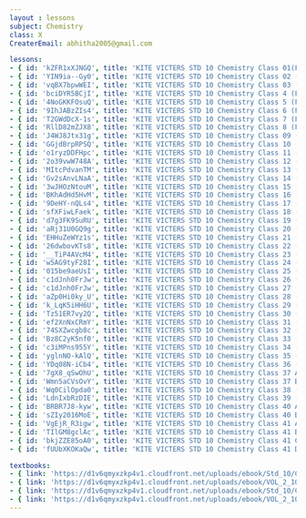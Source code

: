 ```yaml
--- 
layout : lessons 
subject: Chemistry
class: X
CreaterEmail: abhitha2005@gmail.com

lessons: 
- { id: 'kZFR1xXJNGQ', title: 'KITE VICTERS STD 10 Chemistry Class 01(First Bell-ഫസ്റ്റ് ബെല്‍)' }
- { id: 'YIN9ia--Gy0', title: 'KITE VICTERS STD 10 Chemistry Class 02 (First Bell-ഫസ്റ്റ് ബെല്‍)' }
- { id: 'vqBX7bpwWEI', title: 'KITE VICTERS STD 10 Chemistry Class 03 (First Bell-ഫസ്റ്റ് ബെല്‍)' }
- { id: 'bciDYR5BCjI', title: 'KITE VICTERS STD 10 Chemistry Class 4 (First Bell-ഫസ്റ്റ് ബെല്‍)' }
- { id: '4NoGKKFOsuQ', title: 'KITE VICTERS STD 10 Chemistry Class 5 (First Bell-ഫസ്റ്റ് ബെല്‍)' }
- { id: '9IhJABzZIs4', title: 'KITE VICTERS STD 10 Chemistry Class 6 (First Bell-ഫസ്റ്റ് ബെല്‍)' }
- { id: 'T2GWdDcX-1s', title: 'KITE VICTERS STD 10 Chemistry Class 7 (First Bell-ഫസ്റ്റ് ബെല്‍)' }
- { id: 'RllD82mZJX8', title: 'KITE VICTERS STD 10 Chemistry Class 8 (First Bell-ഫസ്റ്റ് ബെല്‍)' }
- { id: 'J4WJ8Jtx31g', title: 'KITE VICTERS STD 10 Chemistry Class 09 (First Bell-ഫസ്റ്റ് ബെല്‍)' }
- { id: 'GGjdBrpRPSQ', title: 'KITE VICTERS STD 10 Chemistry Class 10 (First Bell-ഫസ്റ്റ് ബെല്‍)' }
- { id: 'o1ryzDDFHpc', title: 'KITE VICTERS STD 10 Chemistry Class 11 (First Bell-ഫസ്റ്റ് ബെല്‍)' }
- { id: '2o39vwW748A', title: 'KITE VICTERS STD 10 Chemistry Class 12 (First Bell-ഫസ്റ്റ് ബെല്‍)' }
- { id: 'MItcPdvanTM', title: 'KITE VICTERS STD 10 Chemistry Class 13 (First Bell-ഫസ്റ്റ് ബെല്‍)' }
- { id: 'Gv2sAnvLNaA', title: 'KITE VICTERS STD 10 Chemistry Class 14 (First Bell-ഫസ്റ്റ് ബെല്‍)' }
- { id: '3wJHOzNtouM', title: 'KITE VICTERS STD 10 Chemistry Class 15 (First Bell-ഫസ്റ്റ് ബെല്‍)' }
- { id: 'BKhAdHd5HvM', title: 'KITE VICTERS STD 10 Chemistry Class 16 (First Bell-ഫസ്റ്റ് ബെല്‍)' }
- { id: '9DeHY-nQLs4', title: 'KITE VICTERS STD 10 Chemistry Class 17 (First Bell-ഫസ്റ്റ് ബെല്‍)' }
- { id: 'sfXFiwLFaek', title: 'KITE VICTERS STD 10 Chemistry Class 18 (First Bell-ഫസ്റ്റ് ബെല്‍)' }
- { id: 'd7g3FK9SuRU', title: 'KITE VICTERS STD 10 Chemistry Class 19 (First Bell-ഫസ്റ്റ് ബെല്‍)' }
- { id: 'aRj31U0GQ9g', title: 'KITE VICTERS STD 10 Chemistry Class 20 (First Bell-ഫസ്റ്റ് ബെല്‍)' }
- { id: 'EHHuZeWYz1s', title: 'KITE VICTERS STD 10 Chemistry Class 21 (First Bell-ഫസ്റ്റ് ബെല്‍)' }
- { id: '26dwbovKTs8', title: 'KITE VICTERS STD 10 Chemistry Class 22 (First Bell-ഫസ്റ്റ് ബെല്‍)' }
- { id: '__TiP4AVcM4', title: 'KITE VICTERS STD 10 Chemistry Class 23 (First Bell-ഫസ്റ്റ് ബെല്‍)' }
- { id: 'w5AG9tyF28I', title: 'KITE VICTERS STD 10 Chemistry Class 24 (First Bell-ഫസ്റ്റ് ബെല്‍)' }
- { id: '015be9aeUsI', title: 'KITE VICTERS STD 10 Chemistry Class 25 (First Bell-ഫസ്റ്റ് ബെല്‍)' }
- { id: 'c1dJnh0FrJw', title: 'KITE VICTERS STD 10 Chemistry Class 26 (First Bell-ഫസ്റ്റ് ബെല്‍)' }
- { id: 'c1dJnh0FrJw', title: 'KITE VICTERS STD 10 Chemistry Class 27 (First Bell-ഫസ്റ്റ് ബെല്‍)' }
- { id: 'aZp0Hi0ky_U', title: 'KITE VICTERS STD 10 Chemistry Class 28 (First Bell-ഫസ്റ്റ് ബെല്‍)' }
- { id: 'k_LqK5iHH6U', title: 'KITE VICTERS STD 10 Chemistry Class 29 (First Bell-ഫസ്റ്റ് ബെല്‍)' }
- { id: 'Tz51ER7vy2Q', title: 'KITE VICTERS STD 10 Chemistry Class 30 (First Bell-ഫസ്റ്റ് ബെല്‍)' }
- { id: 'ef2XnNxCRmY', title: 'KITE VICTERS STD 10 Chemistry Class 31 (First Bell-ഫസ്റ്റ് ബെല്‍)' }
- { id: '74SXZwcgb8c', title: 'KITE VICTERS STD 10 Chemistry Class 32 (First Bell-ഫസ്റ്റ് ബെല്‍)' }
- { id: 'Bz8C2yK5nf0', title: 'KITE VICTERS STD 10 Chemistry Class 33 (First Bell-ഫസ്റ്റ് ബെല്‍)' }
- { id: 'c3iMPns955Y', title: 'KITE VICTERS STD 10 Chemistry Class 34 (First Bell-ഫസ്റ്റ് ബെല്‍)' }
- { id: 'yglnNO-kAlQ', title: 'KITE VICTERS STD 10 Chemistry Class 35 (First Bell-ഫസ്റ്റ് ബെല്‍)' }
- { id: 'YDq08N-iCb4', title: 'KITE VICTERS STD 10 Chemistry Class 36 (First Bell-ഫസ്റ്റ് ബെല്‍)' }
- { id: '7gX8_qSwOhU', title: 'KITE VICTERS STD 10 Chemistry Class 37 A (First Bell-ഫസ്റ്റ് ബെല്‍)' }
- { id: 'Wmn5aCVsOvY', title: 'KITE VICTERS STD 10 Chemistry Class 37 B (First Bell-ഫസ്റ്റ് ബെല്‍)' }
- { id: 'Wq0CilOpda0', title: 'KITE VICTERS STD 10 Chemistry Class 38 (First Bell-ഫസ്റ്റ് ബെല്‍)' }
- { id: 'LdnIxbRzDIE', title: 'KITE VICTERS STD 10 Chemistry Class 39 (First Bell-ഫസ്റ്റ് ബെല്‍)' }
- { id: 'BRBR7J8-kyw', title: 'KITE VICTERS STD 10 Chemistry Class 40 A (First Bell-ഫസ്റ്റ് ബെല്‍)' }
- { id: 'sZIy2016MoE', title: 'KITE VICTERS STD 10 Chemistry Class 40 B (First Bell-ഫസ്റ്റ് ബെല്‍)' }
- { id: 'VgEjR_R3igw', title: 'KITE VICTERS STD 10 Chemistry Class 41 A (First Bell-ഫസ്റ്റ് ബെല്‍)' }
- { id: 'TIlGM8gclAc', title: 'KITE VICTERS STD 10 Chemistry Class 41 B (First Bell-ഫസ്റ്റ് ബെല്‍)' }
- { id: 'bkjZZE85oA0', title: 'KITE VICTERS STD 10 Chemistry Class 41 C (First Bell-ഫസ്റ്റ് ബെല്‍)' }
- { id: 'fUUbXKOKaQw', title: 'KITE VICTERS STD 10 Chemistry Class 41 D (First Bell-ഫസ്റ്റ് ബെല്‍)' }

textbooks:
- { link: 'https://d1v6qmyxzkp4v1.cloudfront.net/uploads/ebook/Std_10/Chemistry_Eng_1/Chemistry_Eng_1.pdf', title: 'Chemistry Part -1' , medium: 'English' }
- { link: 'https://d1v6qmyxzkp4v1.cloudfront.net/uploads/ebook/VOL_2_10/Chemistry_English_2/Chemistry_English_2.pdf', title: 'Chemistry Part -2' , medium: 'English' }
- { link: 'https://d1v6qmyxzkp4v1.cloudfront.net/uploads/ebook/Std_10/Chemistry_Mal_1/Chemistry_Mal_1.pdf', title: 'Chemistry Part -1' , medium: 'Malayalam' }
- { link: 'https://d1v6qmyxzkp4v1.cloudfront.net/uploads/ebook/VOL_2_10/Chemistry_Malayalam_2/Chemistry_Malayalam_2.pdf', title: 'Chemistry Part -2' , medium: 'Malayalam' }
---
```

